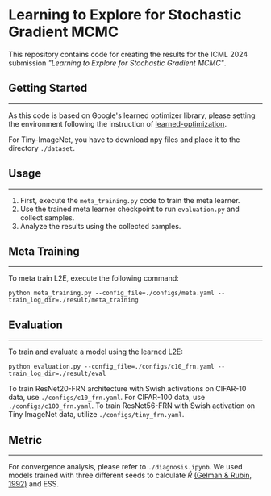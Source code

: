 
# Learning to Explore for Stochastic Gradient MCMC

This repository contains code for creating the results for the ICML 2024 submission *"Learning to Explore for Stochastic Gradient MCMC"*.


## Getting Started
---- 
As this code is based on Google's learned optimizer library, please setting the environment following the instruction of [learned-optimization](https://github.com/google/learned_optimization).

For Tiny-ImageNet, you have to download npy files and place it to the directory ```./dataset```.

## Usage
----
1. First, execute the ```meta_training.py``` code to train the meta learner.
2. Use the trained meta learner checkpoint to run ```evaluation.py``` and collect samples.
3. Analyze the results using the collected samples.

## Meta Training
----
To meta train L2E, execute the following command:
```
python meta_training.py --config_file=./configs/meta.yaml --train_log_dir=./result/meta_training
```

## Evaluation
---- 
To train and evaluate a model using the learned L2E:
```
python evaluation.py --config_file=./configs/c10_frn.yaml --train_log_dir=./result/eval
```
To train ResNet20-FRN architecture with Swish activations on CIFAR-10 data, use ```./configs/c10_frn.yaml```. For CIFAR-100 data, use ```./configs/c100_frn.yaml```. To train ResNet56-FRN with Swish activation on Tiny ImageNet data, utilize ```./configs/tiny_frn.yaml```.

## Metric
----
For convergence analysis, please refer to ```./diagnosis.ipynb```. We used models trained with three different seeds to calculate $\hat{R}$ [(Gelman & Rubin, 1992)](https://projecteuclid.org/journals/statistical-science/volume-7/issue-4/Inference-from-Iterative-Simulation-Using-Multiple-Sequences/10.1214/ss/1177011136.full) and ESS.